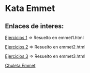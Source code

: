 # Kata Emmet

## Enlaces de interes:

[Ejercicios 1](https://docs.emmet.io/cheat-sheet) => Resuelto en emmet1.html

[Ejercicios 2](https://docs.emmet.io/cheat-sheet) => Resuelto en emmet2.html

[Ejercicios 3](https://docs.emmet.io/cheat-sheet) => Resuelto en emmet3.html

[Chuleta Emmet](https://docs.emmet.io/cheat-sheet)